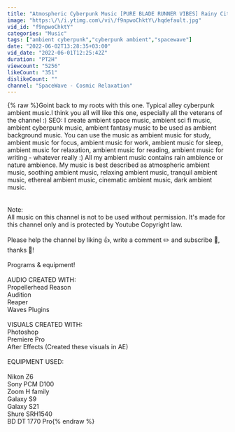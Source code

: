 ```yaml
---
title: "Atmospheric Cyberpunk Music [PURE BLADE RUNNER VIBES] Rainy City Ambience"
image: "https:\/\/i.ytimg.com\/vi\/f9npwoChktY\/hqdefault.jpg"
vid_id: "f9npwoChktY"
categories: "Music"
tags: ["ambient cyberpunk","cyberpunk ambient","spacewave"]
date: "2022-06-02T13:28:35+03:00"
vid_date: "2022-06-01T12:25:42Z"
duration: "PT2H"
viewcount: "5256"
likeCount: "351"
dislikeCount: ""
channel: "SpaceWave - Cosmic Relaxation"
---
```

{% raw %}Goint back to my roots with this one. Typical alley cyberpunk ambient music.I think you all will like this one, especially all the veterans of the channel :) SEO: I create ambient space music, ambient sci fi music, ambient cyberpunk music, ambient fantasy music to be used as ambient background music. You can use the music as ambient music for study, ambient music for focus, ambient music for work, ambient music for sleep, ambient music for relaxation, ambient music for reading, ambient music for writing - whatever really :) All my ambient music contains rain ambience or nature ambience. My music is best described as atmospheric ambient music, soothing ambient music, relaxing ambient music, tranquil ambient music, ethereal ambient music, cinematic ambient music, dark ambient music.<br /><br /><br />Note:<br />All music on this channel is not to be used without permission. It's made for this channel only and is protected by Youtube Copyright law.<br /><br />Please help the channel by liking 👍, write a comment ✏️ and subscribe 🔔, thanks 🙏!<br /><br />Programs &amp; equipment!<br /><br />AUDIO CREATED WITH:<br />Propellerhead Reason<br />Audition<br />Reaper<br />Waves Plugins<br /><br />VISUALS CREATED WITH:<br />Photoshop<br />Premiere Pro<br />After Effects (Created these visuals in AE)<br /><br />EQUIPMENT USED:<br /><br />Nikon Z6<br />Sony PCM D100<br />Zoom H family<br />Galaxy S9<br />Galaxy S21<br />Shure SRH1540<br />BD DT 1770 Pro{% endraw %}
